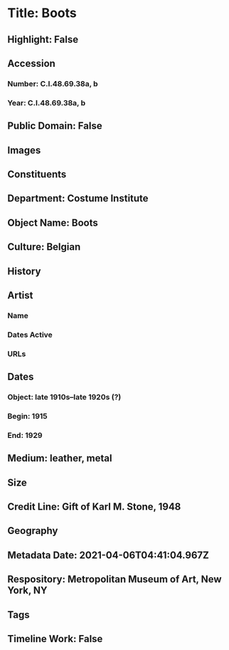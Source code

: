 # Title: Boots
## Highlight: False
## Accession
### Number: C.I.48.69.38a, b
### Year: C.I.48.69.38a, b
## Public Domain: False
## Images
## Constituents
## Department: Costume Institute
## Object Name: Boots
## Culture: Belgian
## History
## Artist
### Name
### Dates Active
### URLs
## Dates
### Object: late 1910s–late 1920s (?)
### Begin: 1915
### End: 1929
## Medium: leather, metal
## Size
## Credit Line: Gift of Karl M. Stone, 1948
## Geography
## Metadata Date: 2021-04-06T04:41:04.967Z
## Respository: Metropolitan Museum of Art, New York, NY
## Tags
## Timeline Work: False